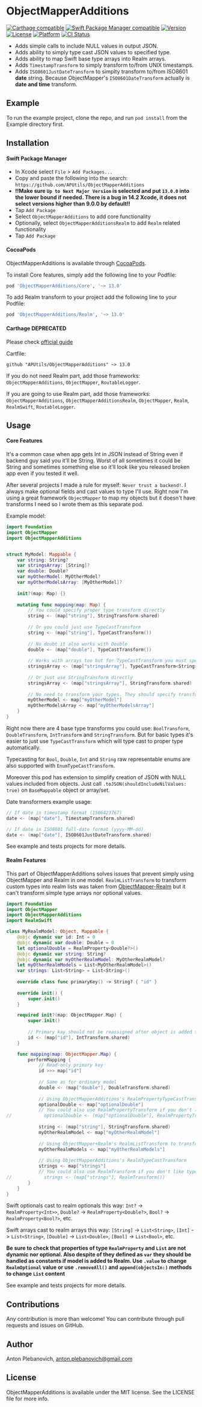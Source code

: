 # ObjectMapperAdditions

[![Carthage compatible](https://img.shields.io/badge/Carthage-compatible-4BC51D.svg?style=flat)](https://github.com/Carthage/Carthage)
[![Swift Package Manager compatible](https://img.shields.io/badge/Swift%20Package%20Manager-compatible-brightgreen.svg)](https://github.com/apple/swift-package-manager)
[![Version](https://img.shields.io/cocoapods/v/ObjectMapperAdditions.svg?style=flat)](http://cocoapods.org/pods/ObjectMapperAdditions)
[![License](https://img.shields.io/cocoapods/l/ObjectMapperAdditions.svg?style=flat)](http://cocoapods.org/pods/ObjectMapperAdditions)
[![Platform](https://img.shields.io/cocoapods/p/ObjectMapperAdditions.svg?style=flat)](http://cocoapods.org/pods/ObjectMapperAdditions)
[![CI Status](http://img.shields.io/travis/APUtils/ObjectMapperAdditions.svg?style=flat)](https://travis-ci.org/APUtils/ObjectMapperAdditions)

- Adds simple calls to include NULL values in output JSON.
- Adds ability to simply type cast JSON values to specified type.
- Adds ability to map Swift base type arrays into Realm arrays.
- Adds `TimestampTransform` to simply transform to/from UNIX timestamps.
- Adds `ISO8601JustDateTransform` to simplty transform to/from ISO8601 **date** string. Because ObjectMapper's `ISO8601DateTransform` actually is **date and time** transform.

## Example

To run the example project, clone the repo, and run `pod install` from the Example directory first.

## Installation

#### Swift Package Manager

- In Xcode select `File` > `Add Packages...`
- Copy and paste the following into the search: `https://github.com/APUtils/ObjectMapperAdditions`
- **‼️Make sure `Up to Next Major Version` is selected and put `13.0.0` into the lower bound if needed. There is a bug in 14.2 Xcode, it does not select versions higher than 9.0.0 by default‼️**
- Tap `Add Package`
- Select `ObjectMapperAdditions` to add core functionality
- Optionally, select `ObjectMapperAdditionsRealm` to add `Realm` related functionality
- Tap `Add Package`

#### CocoaPods

ObjectMapperAdditions is available through [CocoaPods](http://cocoapods.org). 

To install Core features, simply add the following line to your Podfile:

```ruby
pod 'ObjectMapperAdditions/Core', '~> 13.0'
```

To add Realm transform to your project add the following line to your Podfile:

```ruby
pod 'ObjectMapperAdditions/Realm', '~> 13.0'
```

#### Carthage **DEPRECATED**

Please check [official guide](https://github.com/Carthage/Carthage#if-youre-building-for-ios-tvos-or-watchos)

Cartfile:

```
github "APUtils/ObjectMapperAdditions" ~> 13.0
```

If you do not need Realm part, add those frameworks: `ObjectMapperAdditions`, `ObjectMapper`, `RoutableLogger`.

If you are going to use Realm part, add those frameworks: `ObjectMapperAdditions`, `ObjectMapperAdditionsRealm`, `ObjectMapper`, `Realm`, `RealmSwift`, `RoutableLogger`.

## Usage

#### Core Features

It's a common case when app gets Int in JSON instead of String even if backend guy said you it'll be String. Worst of all sometimes it could be String and sometimes something else so it'll look like you released broken app even if you tested it well.

After several projects I made a rule for myself: `Never trust a backend!`. I always make optional fields and cast values to type I'll use. Right now I'm using a great framework `ObjectMapper` to map my objects but it doesn't have transforms I need so I wrote them as this separate pod.

Example model:

``` swift
import Foundation
import ObjectMapper
import ObjectMapperAdditions


struct MyModel: Mappable {
    var string: String?
    var stringsArray: [String]?
    var double: Double?
    var myOtherModel: MyOtherModel?
    var myOtherModelsArray: [MyOtherModel]?
    
    init?(map: Map) {}
    
    mutating func mapping(map: Map) {
        // You could specify proper type transform directly
        string <- (map["string"], StringTransform.shared)
        
        // Or you could just use TypeCastTransform
        string <- (map["string"], TypeCastTransform())
        
        // No doubt it also works with Double
        double <- (map["double"], TypeCastTransform())
        
        // Works with arrays too but for TypeCastTransform you must specify type
        stringsArray <- (map["stringsArray"], TypeCastTransform<String>())
        
        // Or just use StringTransform directly
        stringsArray <- (map["stringsArray"], StringTransform.shared)
        
        // No need to transform your types. They should specify transforms by themselfs.
        myOtherModel <- map["myOtherModel"]
        myOtherModelsArray <- map["myOtherModelsArray"]
    }
}
```

Right now there are 4 base type transforms you could use: `BoolTransform`, `DoubleTransform`, `IntTransform` and `StringTransform`. But for basic types it's easier to just use `TypeCastTransform` which will type cast to proper type automatically.

Typecasting for `Bool`, `Double`, `Int` and `String` raw representable enums are also supported with `EnumTypeCastTransform`.

Moreover this pod has extension to simplify creation of JSON with NULL values included from objects. Just call `.toJSON(shouldIncludeNilValues: true)` on `BaseMappable` object or array/set.

Date transformers example usage:
```swift
// If date in timestamp format (1506423767)
date <- (map["date"], TimestampTransform.shared)

// If date in ISO8601 full-date format (yyyy-MM-dd)
date <- (map["date"], ISO8601JustDateTransform.shared)
```

See example and tests projects for more details.

#### Realm Features

This part of ObjectMapperAdditions solves issues that prevent simply using ObjectMapper and Realm in one model. `RealmListTransform` to transform custom types into realm lists was taken from [ObjectMapper-Realm](https://github.com/Jakenberg/ObjectMapper-Realm) but it can't transform simple type arrays nor optional values.

``` swift
import Foundation
import ObjectMapper
import ObjectMapperAdditions
import RealmSwift

class MyRealmModel: Object, Mappable {
    @objc dynamic var id: Int = 0
    @objc dynamic var double: Double = 0
    let optionalDouble = RealmProperty<Double?>()
    @objc dynamic var string: String?
    @objc dynamic var myOtherRealmModel: MyOtherRealmModel?
    let myOtherRealmModels = List<MyOtherRealmModel>()
    var strings: List<String> = List<String>()
    
    override class func primaryKey() -> String? { "id" }
    
    override init() {
        super.init()
    }

    required init?(map: ObjectMapper.Map) {
        super.init()
        
        // Primary kay should not be reassigned after object is added to the Realm so we make sure it is assigned during init only
        id <- (map["id"], IntTransform.shared)
    }

    func mapping(map: ObjectMapper.Map) {
        performMapping {
            // Read-only primary key
            id >>> map["id"]
            
            // Same as for ordinary model
            double <- (map["double"], DoubleTransform.shared)
            
            // Using ObjectMapperAdditions's RealmPropertyTypeCastTransform
            optionalDouble <- map["optionalDouble"]
            // You could also use RealmPropertyTransform if you don't like type cast
//            optionalDouble <- (map["optionalDouble"], RealmPropertyTransform<Double>())
            
            string <- (map["string"], StringTransform.shared)
            myOtherRealmModel <- map["myOtherRealmModel"]
            
            // Using ObjectMapper+Realm's RealmListTransform to transform custom types
            myOtherRealmModels <- map["myOtherRealmModels"]
            
            // Using ObjectMapperAdditions's RealmTypeCastTransform
            strings <- map["strings"]
            // You could also use RealmTransform if you don't like type cast
//            strings <- (map["strings"], RealmTransform())
        }
    }
}

```

Swift optionals cast to realm optionals this way: `Int?` -> `RealmProperty<Int>>`, `Double?` -> `RealmProperty<Double?>`, `Bool?` -> `RealmProperty<Bool?>`, etc.

Swift arrays cast to realm arrays this way: `[String]` -> `List<String>`, `[Int]` -> `List<String>`, `[Double]` -> `List<Double>`, `[Bool]` -> `List<Bool>`, etc.

**Be sure to check that properties of type `RealmProperty` and `List` are not dynamic nor optional. Also despite of they defined as `var` they should be handled as constants if model is added to Realm. Use `.value` to change `RealmOptional` value or use `.removeAll()` and `append(objectsIn:)` methods to change `List` content**

See example and tests projects for more details.

## Contributions

Any contribution is more than welcome! You can contribute through pull requests and issues on GitHub.

## Author

Anton Plebanovich, anton.plebanovich@gmail.com

## License

ObjectMapperAdditions is available under the MIT license. See the LICENSE file for more info.
